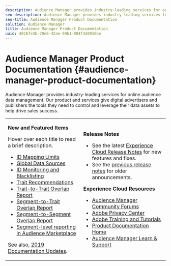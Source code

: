 ```yaml
---
description: Audience Manager provides industry-leading services for online audience data management. Our product and services give digital advertisers and publishers the tools they need to control and leverage their data assets to help drive sales success.
seo-description: Audience Manager provides industry-leading services for online audience data management. Our product and services give digital advertisers and publishers the tools they need to control and leverage their data assets to help drive sales success.
seo-title: Audience Manager Product Documentation
solution: Audience Manager
title: Audience Manager Product Documentation
uuid: 48267e3b-70e6-42ae-99b1-884f4d0916be
---
```


# Audience Manager Product Documentation {#audience-manager-product-documentation}

Audience Manager provides industry-leading services for online audience data management. Our product and services give digital advertisers and publishers the tools they need to control and leverage their data assets to help drive sales success.

<table id="table_5E612F746A704FE095B809A013EE977F" class="simpletable"> 
 <tbody> 
  <tr> 
   <td colname="col1"> <p> <b>New and Featured Items</b> </p> <p>Hover over each title to read a brief description. </p> <p> 
     <ul id="ul_47C012F6AB3E4B73BA357027F4D15369">
     <li><a href="features/administration/usage-limits.md#id-mapping-limits">ID Mapping Limits</a> </li>
     <li><a href="features/data-sources/global-data-sources.md">Global Data Sources</a> </li> 
     <li><a href="api/dcs-intro/dcs-api-reference/id-monitoring-blacklisting.md"> ID Monitoring and Blacklisting</a> </li> 
      <li id="li_B41C333AF39441B39570428EEA19BAB6"><a href="features/segments/trait-recommendations.md"> Trait Recommendations</a> </li> 
      <li id="li_A260B70FDB7341F0B40201AE03DA1439"><a href="reporting/dynamic-reports/trait-trait-overlap-report.md"> Trait-to-Trait Overlap Report</a> </li> 
      <li id="li_859B4BB35E2B49A3906486E1054943EF"><a href="reporting/dynamic-reports/segment-trait-overlap-report.md"> Segment-to-Trait Overlap Report</a> </li> 
      <li id="li_CB91AE2E11AB4F95971D24781CDD816E"><a href="reporting/dynamic-reports/segment-segment-overlap-report.md"> Segment-to-Segment Overlap Report</a> </li> 
      <li id="li_5599D71B52CF4ABE91EDE84520014426"><a href="features/audience-marketplace/marketplace-data-buyers/marketplace-buyer-billing.md#segment-level-report"> Segment-level reporting in Audience Marketplace</a> </li>
     </ul> </p> <p>See also, <a href="docs-updates/docs-2019.md"> 2019 Documentation Updates</a>. </p> </td>
   <td colname="col2"> <p> <b>Release Notes</b> </p> <p> 
     <ul id="ul_713F3E9DF0F84FE5981AC63D05948864"> 
      <li id="li_09C1CD15823E4AD7856CE40BE848E03F">See the latest <a href="https://marketing.adobe.com/resources/help/en_US/whatsnew/" format="https" scope="external"> Experience Cloud Release Notes</a> for new features and fixes. </li> 
      <li id="li_EA594E939ED14D7780178DEA8E1AED64">See the <a href="https://marketing.adobe.com/resources/help/en_US/whatsnew/?f=c_legacy_releases.html" format="https" scope="external"> previous release notes</a> for older announcements. </li> 
     </ul> </p> <p> <b>Experience Cloud Resources</b> </p> <p> 
     <ul id="ul_E30EC96BDC624B5591F0470D430B7F41"> 
      <li id="li_F3A5CCFAE0F247CEB41A03CA8E03106B"><a href="https://forums.adobe.com/community/experience-cloud/analytics-cloud/audience-manager" format="https" scope="external"> Audience Manager Community Forums</a> </li> 
      <li id="li_1737D63307024F26B1F967621613A5AC"><a href="https://www.adobe.com/privacy.html" format="http" scope="external"> Adobe Privacy Center</a> </li> 
      <li id="li_1938F7044F544481A6CC0F45CC22B80A"> <a href="https://helpx.adobe.com/learning.html?promoid=KAUDK" scope="external" format="http"> Adobe Training and Tutorials</a> </li> 
      <li id="li_C71459E0D1464C05B8B9387C43541F17"> <a href="https://marketing.adobe.com/resources/help/en_US/home/index.html" scope="external" format="https"> Product Documentation Home</a> </li> 
      <li id="li_0DB1997FEB87484EBC07E03FD40AA39F"><a href="https://helpx.adobe.com/support/audience-manager.html" format="https" scope="external"> Audience Manager Learn &amp; Support</a> </li> 
     </ul> </p> </td> 
  </tr> 
 </tbody> 
</table>


<!--

| | |
|-|-|
|**New and Featured Items** <br>&nbsp; Hover over each title to read a brief description. <br>&nbsp; <ul><li>Instant Cross-Device Suppression</li><li>Audience Optimization for Publishers</li><li>Import DFP Data Files Into Audience Manager</li><li>General Data Protection Regulation (GDPR)</li><li>TLS 1.0 Deprecation</li> <li>DCS API Methods</li></ul> <br>&nbsp;See also, 2019 Documentation Updates.|**Release Notes** <ul><li>See the latest Experience Cloud Release Notes for new features and fixes.</li> <li>See the  previous release notes for older announcements. </li> <br>&nbsp;**Experience Cloud Resources** <ul><li>Audience Manager Community Forums</li> <li>Adobe Privacy Center</li> <li>Adobe Training and Tutorials</li> <li>Product Documentation Home </li> <li>Audience Manager Learn & Support</li></ul>|

-->
